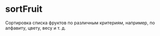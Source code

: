 # sortFruit
Сортировка списка фруктов по различным критериям, например, по алфавиту, цвету, весу и т. д.
